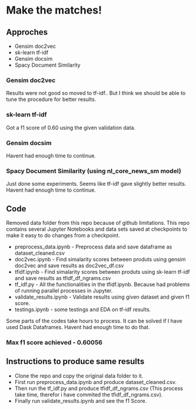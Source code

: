 # Make the matches!

## Approches

* Gensim doc2vec
* sk-learn tf-idf
* Gensim docsim
* Spacy Document Similarity

### Gensim doc2vec

Results were not good so moved to tf-idf.. But I think we should be able to tune the procedure for better results.

### sk-learn tf-idf 

Got a f1 score of 0.60 using the given validation data.

### Gensim docsim 

Havent had enough time to continue.

### Spacy Document Similarity (using nl_core_news_sm model)

Just done some experiments. Seems like tf-idf gave slightly better results. Havent had enough time to continue.

## Code

Removed data folder from this repo because of github limitations.
This repo contains several Jupyter Notebooks and data sets saved at checkpoints to make it easy to do changes from a checkpoint.

* preprocess_data.ipynb - Preprocess data and save dataframe as dataset_cleaned.csv
* doc2vec.ipynb - Find simalarity scores between produts using gensim doc2vec and save results as doc2vec_df.csv
* tfidf.ipynb - Find simalarity scores between produts using sk-learn tf-idf and save results as tfidf_df_ngrams.csv
* tf_idf.py - All the functionalities in the tfidf.ipynb. Because had problems of running parallel processes in Jupyter.
* validate_results.ipynb - Validate results using given dataset and given f1 score.
* testings.ipynb - some testings and EDA on tf-idf results.

Some parts of the codes take hours to process. It can be solved if I have used Dask Dataframes. Havent had enough time to do that.

### Max f1 score achieved - 0.60056

## Instructions to produce same results

* Clone the repo and copy the original data folder to it.
* First run preprocess_data.ipynb and produce dataset_cleaned.csv.
* Then run the tf_idf.py and produce tfidf_df_ngrams.csv (This process take time, therefor i have commited the tfidf_df_ngrams.csv).
* Finally run validate_results.ipynb and see the f1 Score.
